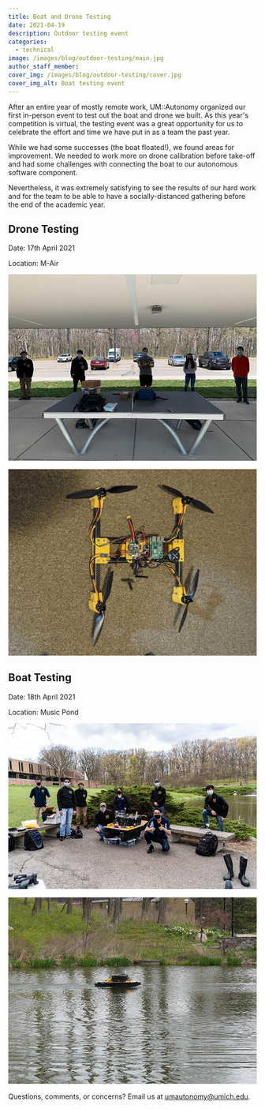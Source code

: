```yaml
---
title: Boat and Drone Testing
date: 2021-04-19
description: Outdoor testing event
categories:
  - technical
image: /images/blog/outdoor-testing/main.jpg
author_staff_member:
cover_img: /images/blog/outdoor-testing/cover.jpg
cover_img_alt: Boat testing event
---
```


After an entire year of mostly remote work, UM::Autonomy organized our first in-person event to test out the boat and drone we built. As this year's competition is virtual, the testing event was a great opportunity for us to celebrate the effort and time we have put in as a team the past year.

While we had some successes (the boat floated!), we found areas for improvement. We needed to work more on drone calibration before take-off and had some challenges with connecting the boat to our autonomous software component.

Nevertheless, it was extremely satisfying to see the results of our hard work and for the team to be able to have a socially-distanced gathering before the end of the academic year.

## Drone Testing

Date: 17th April 2021

Location: M-Air

![Drone Testing Group Picture](/images/blog/outdoor-testing/drone-group.jpg)

![Drone](/images/blog/outdoor-testing/drone.jpg)

## Boat Testing

Date: 18th April 2021

Location: Music Pond

![Boat Testing Group Picture](/images/blog/outdoor-testing/boat-group.jpg)

![Boat](/images/blog/outdoor-testing/boat.jpg)

Questions, comments, or concerns? Email us at [umautonomy@umich.edu](mailto:umautonomy@umich.edu).
